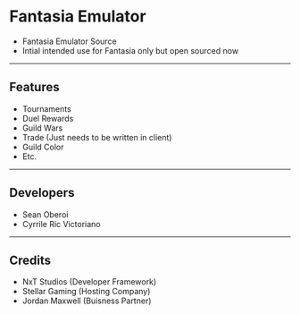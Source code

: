 # Fantasia Emulator

- Fantasia Emulator Source
- Intial intended use for Fantasia only but open sourced now


----------
Features
----------

* Tournaments
* Duel Rewards
* Guild Wars
* Trade (Just needs to be written in client)
* Guild Color
* Etc.


----------
Developers
----------
- Sean Oberoi
- Cyrrile Ric Victoriano 

-------
Credits
-------

- NxT Studios (Developer Framework)
- Stellar Gaming (Hosting Company)
- Jordan Maxwell (Buisness Partner)
